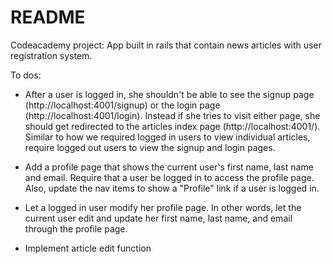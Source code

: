 # README

Codeacademy project: App built in rails that contain news articles with user registration system.

To dos:

* After a user is logged in, she shouldn't be able to see the signup page (http://localhost:4001/signup) or the login page (http://localhost:4001/login). Instead if she tries to visit either page, she should get redirected to the articles index page (http://localhost:4001/). Similar to how we required logged in users to view individual articles, require logged out users to view the signup and login pages.

* Add a profile page that shows the current user's first name, last name and email. Require that a user be logged in to access the profile page. Also, update the nav items to show a "Profile" link if a user is logged in.

* Let a logged in user modify her profile page. In other words, let the current user edit and update her first name, last name, and email through the profile page.

* Implement article edit function



